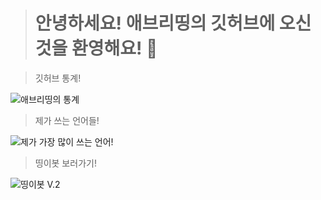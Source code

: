> # 안녕하세요! 애브리띵의 깃허브에 오신것을 환영해요! 👋

> 깃허브 통계!

![애브리띵의 통계](https://github-readme-stats.vercel.app/api?username=OHvrything)

> 제가 쓰는 언어들!

![제가 가장 많이 쓰는 언어!](https://github-readme-stats.vercel.app/api/top-langs/?username=OHvrything&layout=compact)

> 띵이봇 보러가기!

![띵이봇 V.2](https://github-readme-stats.vercel.app/api/pin/?username=TEAMTEB&repo=thingebotV2)

